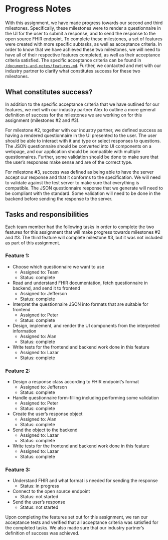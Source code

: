 # Progress Notes

With this assignment, we have made progress towards our second and third milestones. Specifically, these milestones were to render a questionnaire in the UI for the user to submit a response, and to send the response to the open source FHIR endpoint. To complete these milestones, a set of features were created with more specific subtasks, as well as acceptance criteria. In order to know that we have achieved these two milestones, we will need to have all of their respective features completed, as well as their acceptance criteria satisfied. The specific acceptance criteria can be found in [`/documents-and-notes/features.md`](features.md). Further, we contacted and met with our industry partner to clarify what constitutes success for these two milestones.

## What constitutes success?
In addition to the specific acceptance criteria that we have outlined for our features, we met with our industry partner Alex to outline a more general definition of success for the milestones we are working on for this assignment (milestones #2 and #3).

For milestone #2, together with our industry partner, we defined success as having a rendered questionnaire in the UI presented to the user. The user should be able to interact with it and type or select responses to questions. The JSON questionnaire should be converted into UI components on a webpage, and our application should be compatible with multiple questionnaires. Further, some validation should be done to make sure that the user’s responses make sense and are of the correct type.

For milestone #3, success was defined as being able to have the server accept our response and that it conforms to the specification. We will need to validate against the test server to make sure that everything is compatible. The JSON questionnaire response that we generate will need to be compliant with the standard. Some validation will need to be done in the backend before sending the response to the server.

## Tasks and responsibilities
Each team member had the following tasks in order to complete the two features for this assignment that will make progress towards milestones #2 and #3. The third feature will complete milestone #3, but it was not included as part of this assignment.
### Feature 1:
- Choose which questionnaire we want to use
  - Assigned to: Team
  - Status: complete
- Read and understand FHIR documentation, fetch questionnaire in backend, and send it to frontend
  - Assigned to: Jefferson
  - Status: complete
- Interpret the questionnaire JSON into formats that are suitable for frontend
  - Assigned to: Peter
  - Status: complete
- Design, implement, and render the UI components from the interpreted information
  - Assigned to: Alan
  - Status: complete
- Write tests for the frontend and backend work done in this feature
  - Assigned to: Lazar
  - Status: complete
### Feature 2:
- Design a response class according to FHIR endpoint’s format
  - Assigned to: Jefferson
  - Status: complete
- Handle questionnaire form-filling including performing some validation
  - Assigned to: Peter
  - Status: complete
- Create the user’s response object
  - Assigned to: Alan
  - Status: complete
- Send the object to the backend
  - Assigned to: Lazar
  - Status: complete
- Write tests for the frontend and backend work done in this feature
  - Assigned to: Lazar
  - Status: complete
### Feature 3:
- Understand FHIR and what format is needed for sending the response
  - Status: in progress
- Connect to the open source endpoint
  - Status: not started
- Send the user’s response
  - Status: not started

Upon completing the features set out for this assignment, we ran our acceptance tests and verified that all acceptance criteria was satisfied for the completed tasks. We also made sure that our industry partner’s definition of success was achieved.